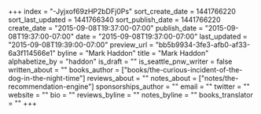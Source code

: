 +++
index = "-Jyjxof69zHP2bDFj0Ps"
sort_create_date = 1441766220
sort_last_updated = 1441766340
sort_publish_date = 1441766220
create_date = "2015-09-08T19:37:00-07:00"
publish_date = "2015-09-08T19:37:00-07:00"
date = "2015-09-08T19:37:00-07:00"
last_updated = "2015-09-08T19:39:00-07:00"
preview_url = "bb5b9934-3fe3-afb0-af33-6a3f114566e1"
byline = "Mark Haddon"
title = "Mark Haddon"
alphabetize_by = "haddon"
is_draft = ""
is_seattle_pnw_writer = false
written_about = ""
books_author = ["books/the-curious-incident-of-the-dog-in-the-night-time"]
reviews_about = ""
notes_about = ["notes/the-recommendation-engine"]
sponsorships_author = ""
email = ""
twitter = ""
website = ""
bio = ""
reviews_byline = ""
notes_byline = ""
books_translator = ""
+++
